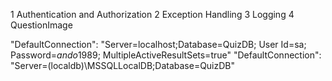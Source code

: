 1 Authentication and Authorization
2 Exception Handling
3 Logging
4 QuestionImage

"DefaultConnection": "Server=localhost;Database=QuizDB; User Id=sa; Password=*ando*1989; MultipleActiveResultSets=true"
"DefaultConnection": "Server=(localdb)\\MSSQLLocalDB;Database=QuizDB"